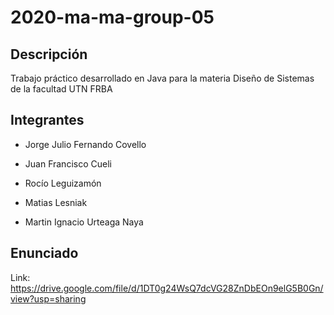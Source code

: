 # 2020-ma-ma-group-05

## Descripción
Trabajo práctico desarrollado en Java para la materia Diseño de Sistemas de la facultad UTN FRBA

## Integrantes

- Jorge Julio Fernando Covello

- Juan Francisco Cueli

- Rocío Leguizamón

- Matias Lesniak

- Martin Ignacio Urteaga Naya

## Enunciado

Link: https://drive.google.com/file/d/1DT0g24WsQ7dcVG28ZnDbEOn9elG5B0Gn/view?usp=sharing

